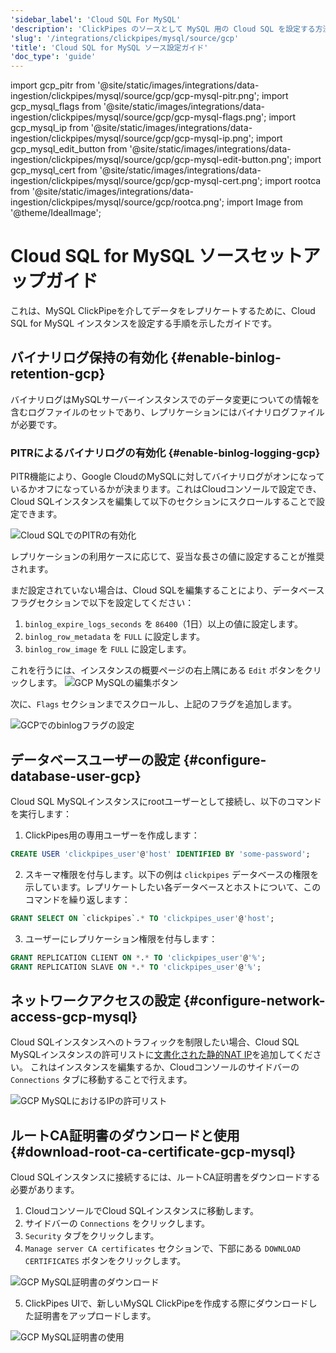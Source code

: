```yaml
---
'sidebar_label': 'Cloud SQL For MySQL'
'description': 'ClickPipes のソースとして MySQL 用の Cloud SQL を設定する方法の手順ガイド'
'slug': '/integrations/clickpipes/mysql/source/gcp'
'title': 'Cloud SQL for MySQL ソース設定ガイド'
'doc_type': 'guide'
---
```


import gcp_pitr from '@site/static/images/integrations/data-ingestion/clickpipes/mysql/source/gcp/gcp-mysql-pitr.png';
import gcp_mysql_flags from '@site/static/images/integrations/data-ingestion/clickpipes/mysql/source/gcp/gcp-mysql-flags.png';
import gcp_mysql_ip from '@site/static/images/integrations/data-ingestion/clickpipes/mysql/source/gcp/gcp-mysql-ip.png';
import gcp_mysql_edit_button from '@site/static/images/integrations/data-ingestion/clickpipes/mysql/source/gcp/gcp-mysql-edit-button.png';
import gcp_mysql_cert from '@site/static/images/integrations/data-ingestion/clickpipes/mysql/source/gcp/gcp-mysql-cert.png';
import rootca from '@site/static/images/integrations/data-ingestion/clickpipes/mysql/source/gcp/rootca.png';
import Image from '@theme/IdealImage';


# Cloud SQL for MySQL ソースセットアップガイド

これは、MySQL ClickPipeを介してデータをレプリケートするために、Cloud SQL for MySQL インスタンスを設定する手順を示したガイドです。

## バイナリログ保持の有効化 {#enable-binlog-retention-gcp}
バイナリログはMySQLサーバーインスタンスでのデータ変更についての情報を含むログファイルのセットであり、レプリケーションにはバイナリログファイルが必要です。

### PITRによるバイナリログの有効化 {#enable-binlog-logging-gcp}
PITR機能により、Google CloudのMySQLに対してバイナリログがオンになっているかオフになっているかが決まります。これはCloudコンソールで設定でき、Cloud SQLインスタンスを編集して以下のセクションにスクロールすることで設定できます。

<Image img={gcp_pitr} alt="Cloud SQLでのPITRの有効化" size="lg" border/>

レプリケーションの利用ケースに応じて、妥当な長さの値に設定することが推奨されます。

まだ設定されていない場合は、Cloud SQLを編集することにより、データベースフラグセクションで以下を設定してください：
1. `binlog_expire_logs_seconds` を `86400`（1日）以上の値に設定します。
2. `binlog_row_metadata` を `FULL` に設定します。
3. `binlog_row_image` を `FULL` に設定します。

これを行うには、インスタンスの概要ページの右上隅にある `Edit` ボタンをクリックします。
<Image img={gcp_mysql_edit_button} alt="GCP MySQLの編集ボタン" size="lg" border/>

次に、`Flags` セクションまでスクロールし、上記のフラグを追加します。

<Image img={gcp_mysql_flags} alt="GCPでのbinlogフラグの設定" size="lg" border/>

## データベースユーザーの設定 {#configure-database-user-gcp}

Cloud SQL MySQLインスタンスにrootユーザーとして接続し、以下のコマンドを実行します：

1. ClickPipes用の専用ユーザーを作成します：

```sql
CREATE USER 'clickpipes_user'@'host' IDENTIFIED BY 'some-password';
```

2. スキーマ権限を付与します。以下の例は `clickpipes` データベースの権限を示しています。レプリケートしたい各データベースとホストについて、このコマンドを繰り返します：

```sql
GRANT SELECT ON `clickpipes`.* TO 'clickpipes_user'@'host';
```

3. ユーザーにレプリケーション権限を付与します：

```sql
GRANT REPLICATION CLIENT ON *.* TO 'clickpipes_user'@'%';
GRANT REPLICATION SLAVE ON *.* TO 'clickpipes_user'@'%';
```

## ネットワークアクセスの設定 {#configure-network-access-gcp-mysql}

Cloud SQLインスタンスへのトラフィックを制限したい場合、Cloud SQL MySQLインスタンスの許可リストに[文書化された静的NAT IP](../../index.md#list-of-static-ips)を追加してください。
これはインスタンスを編集するか、Cloudコンソールのサイドバーの `Connections` タブに移動することで行えます。

<Image img={gcp_mysql_ip} alt="GCP MySQLにおけるIPの許可リスト" size="lg" border/>

## ルートCA証明書のダウンロードと使用 {#download-root-ca-certificate-gcp-mysql}
Cloud SQLインスタンスに接続するには、ルートCA証明書をダウンロードする必要があります。

1. CloudコンソールでCloud SQLインスタンスに移動します。
2. サイドバーの `Connections` をクリックします。
3. `Security` タブをクリックします。
4. `Manage server CA certificates` セクションで、下部にある `DOWNLOAD CERTIFICATES` ボタンをクリックします。

<Image img={gcp_mysql_cert} alt="GCP MySQL証明書のダウンロード" size="lg" border/>

5. ClickPipes UIで、新しいMySQL ClickPipeを作成する際にダウンロードした証明書をアップロードします。

<Image img={rootca} alt="GCP MySQL証明書の使用" size="lg" border/>
